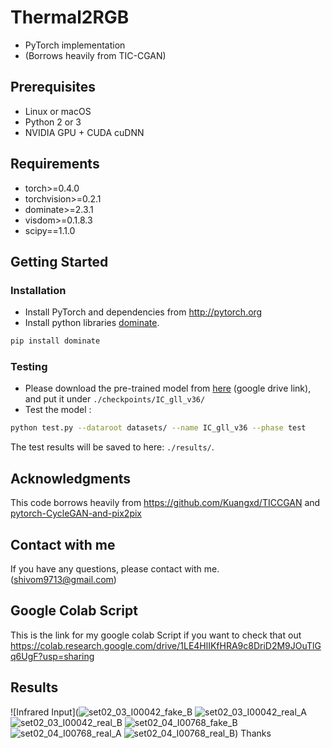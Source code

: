 # Thermal2RGB 
- PyTorch implementation
- (Borrows heavily from TIC-CGAN)

## Prerequisites
- Linux or macOS
- Python 2 or 3
- NVIDIA GPU + CUDA cuDNN
## Requirements
- torch>=0.4.0
- torchvision>=0.2.1
- dominate>=2.3.1
- visdom>=0.1.8.3
- scipy==1.1.0

## Getting Started
### Installation
- Install PyTorch and dependencies from http://pytorch.org
- Install python libraries [dominate](https://github.com/Knio/dominate).
```bash
pip install dominate
```

### Testing
- Please download the pre-trained model from [here](https://drive.google.com/open?id=1N_vjU2db2HWWsKiQXqWTujR5_XtOEUjQ) (google drive link), and put it under `./checkpoints/IC_gll_v36/`
- Test the model :
```bash
python test.py --dataroot datasets/ --name IC_gll_v36 --phase test
```
The test results will be saved to here: `./results/`.

## Acknowledgments
This code borrows heavily from https://github.com/Kuangxd/TICCGAN and [pytorch-CycleGAN-and-pix2pix](https://github.com/junyanz/pytorch-CycleGAN-and-pix2pix)

## Contact with me
If you have any questions, please contact 
with me. (shivom9713@gmail.com)

## Google Colab Script
This is the link for my google colab Script if you want to check that out
https://colab.research.google.com/drive/1LE4HlIKfHRA9c8DriD2M9JOuTlGq6UgF?usp=sharing

## Results
![Infrared Input](![set02_03_I00042_fake_B](https://user-images.githubusercontent.com/56249279/108854293-b64bb780-760d-11eb-9864-7d7195b8a652.png)
![set02_03_I00042_real_A](https://user-images.githubusercontent.com/56249279/108854303-b8ae1180-760d-11eb-9f67-ca0c1b6ae7e4.png)
![set02_03_I00042_real_B](https://user-images.githubusercontent.com/56249279/108854307-b946a800-760d-11eb-9dc1-3ddce6ff7e23.png)
![set02_04_I00768_fake_B](https://user-images.githubusercontent.com/56249279/108854310-b9df3e80-760d-11eb-9dd5-a9bea140a60b.png)
![set02_04_I00768_real_A](https://user-images.githubusercontent.com/56249279/108854316-bb106b80-760d-11eb-8bae-41e114b5fa59.png)
![set02_04_I00768_real_B](https://user-images.githubusercontent.com/56249279/108854321-bba90200-760d-11eb-8570-57f5612e0d7b.png))
Thanks
